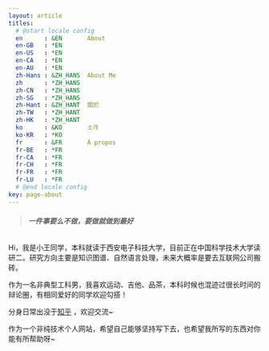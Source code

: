 ```yaml
---
layout: article
titles:
  # @start locale config
  en      : &EN       About
  en-GB   : *EN
  en-US   : *EN
  en-CA   : *EN
  en-AU   : *EN
  zh-Hans : &ZH_HANS  About Me
  zh      : *ZH_HANS
  zh-CN   : *ZH_HANS
  zh-SG   : *ZH_HANS
  zh-Hant : &ZH_HANT  關於
  zh-TW   : *ZH_HANT
  zh-HK   : *ZH_HANT
  ko      : &KO       소개
  ko-KR   : *KO
  fr      : &FR       À propos
  fr-BE   : *FR
  fr-CA   : *FR
  fr-CH   : *FR
  fr-FR   : *FR
  fr-LU   : *FR
  # @end locale config
key: page-about
---
```


> ###### **一件事要么不做，要做就做到最好**





<!--more-->

Hi，我是小王同学，本科就读于西安电子科技大学，目前正在中国科学技术大学读研二。研究方向主要是知识图谱、自然语言处理，未来大概率是要去互联网公司搬砖。

作为一名非典型工科男，我喜欢运动、吉他、品茶，本科时候也混迹过很长时间的辩论圈，有相同爱好的同学欢迎勾搭！

分身日常出没于[知乎](https://www.zhihu.com/people/mo-mo-55-8-59) ，欢迎交流~ 

作为一个非纯技术个人网站，希望自己能够坚持写下去，也希望我所写的东西对你能有所帮助呀~













